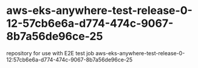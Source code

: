 # aws-eks-anywhere-test-release-0-12-57cb6e6a-d774-474c-9067-8b7a56de96ce-25
repository for use with E2E test job aws-eks-anywhere-test-release-0-12:57cb6e6a-d774-474c-9067-8b7a56de96ce-25
